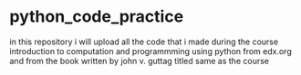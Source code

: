 # python_code_practice
in this repository i will upload all the code that i made during the course introduction to computation and programmming 
using python from edx.org and from the book written by john v. guttag titled same as the course
